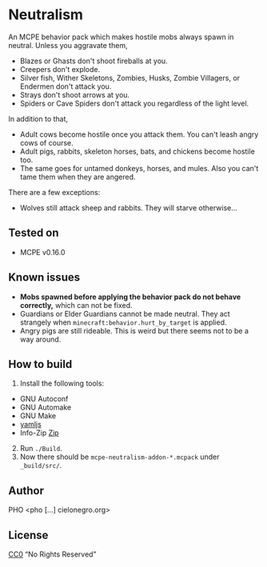 # Neutralism
An MCPE behavior pack which makes hostile mobs always spawn in
neutral. Unless you aggravate them,
* Blazes or Ghasts don't shoot fireballs at you.
* Creepers don't explode.
* Silver fish, Wither Skeletons, Zombies, Husks, Zombie Villagers, or
  Endermen don't attack you.
* Strays don't shoot arrows at you.
* Spiders or Cave Spiders don't attack you regardless of the light
  level.

In addition to that,
* Adult cows become hostile once you attack them. You can't leash
  angry cows of course.
* Adult pigs, rabbits, skeleton horses, bats, and chickens become
  hostile too.
* The same goes for untamed donkeys, horses, and mules. Also you can't
  tame them when they are angered.

There are a few exceptions:
* Wolves still attack sheep and rabbits. They will starve otherwise...


## Tested on
* MCPE v0.16.0


## Known issues
* **Mobs spawned before applying the behavior pack do not behave
  correctly,** which can not be fixed.
* Guardians or Elder Guardians cannot be made neutral. They act
  strangely when `minecraft:behavior.hurt_by_target` is applied.
* Angry pigs are still rideable. This is weird but there seems not to
  be a way around.


## How to build
1. Install the following tools:
 * GNU Autoconf
 * GNU Automake
 * GNU Make
 * [yamljs](https://www.npmjs.com/package/yamljs)
 * Info-Zip [Zip](http://www.info-zip.org/Zip.html)
2. Run `./Build`.
3. Now there should be `mcpe-neutralism-addon-*.mcpack` under
   `_build/src/`.

## Author
PHO &lt;pho [...] cielonegro.org&gt;


## License
[CC0](https://creativecommons.org/share-your-work/public-domain/cc0/)
“No Rights Reserved”
